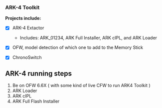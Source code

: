 ### ARK-4 Toolkit

__Projects include:__

- [X] ARK-4 Extactor

    - Includes: ARK_01234, ARK Full Installer, ARK cIPL, and ARK Loader

- [X] OFW, model detection of which one to add to the Memory Stick

- [X] ChronoSwitch

## ARK-4 running steps

1. Be on OFW 6.6X ( with some kind of live CFW to run ARK4 Toolkit )
2. ARK Loader
3. ARK cIPL
4. ARK Full Flash Installer
